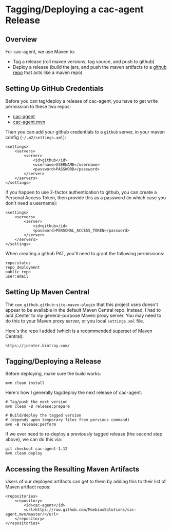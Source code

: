 Tagging/Deploying a cac-agent Release
========

Overview
--------

For cac-agent, we use Maven to:

* Tag a release (roll maven versions, tag source, and push to github)
* Deploy a release (build the jars, and push the maven artifacts to a [github repo](https://github.com/MoebiusSolutions/cac-agent.mvn.git) that acts like a maven repo)


Setting Up GitHub Credentials
--------

Before you can tag/deploy a release of cac-agent, you have to get write
permission to these two repos:

* [cac-agent](https://github.com/MoebiusSolutions/cac-agent.git)
* [cac-agent.mvn](https://github.com/MoebiusSolutions/cac-agent.mvn.git)

Then you can add your github credentials to a `github` server,
in your maven config (`~/.m2/settings.xml`):

	<settings>
		<servers>
			<server>
				<id>github</id>
				<username>USERNAME</username>
				<password>PASSWORD</password>
			</server>
		</servers>
	</settings>

If you happen to use 2-factor authentication to github,
you can create a Personal Access Token, then provide this
as a password (in which case you don't need a username):

	<settings>
		<servers>
			<server>
				<id>github</id>
				<password>PERSONAL_ACCESS_TOKEN</password>
			</server>
		</servers>
	</settings>

When creating a github PAT, you'll need to grant the following permissions:

	repo:status
	repo_deployment
	public_repo
	user:email


Setting Up Maven Central
--------

The `com.github.github:site-maven-plugin` that this project uses doesn't
appear to be available in the default Maven Central repo. Instead, I had
to add jCenter to my general-purpose Maven proxy server. You may need
to do this to your Maven proxy server, or you local `settings.xml` file.

Here's the repo I added (which is a recommended superset of Maven Central):

	https://jcenter.bintray.com/


Tagging/Deploying a Release
--------

Before deploying, make sure the build works:

	mvn clean install

Here's how I generally tag/deploy the next release of cac-agent:

	# Tag/push the next version
	mvn clean -B release:prepare

	# Build/deploy the tagged version
	# (depends upon temporary files from pervious command)
	mvn -B release:perform

If we ever need to re-deploy a previously tagged release (the second step above),
we can do this via:

	git checkout cac-agent-1.12
	mvn clean deploy


Accessing the Resulting Maven Artifacts
--------

Users of our deployed artifacts can get to them by adding this to their
list of Maven artifact repos:

	<repositories>
		<repository>
			<id>cac-agent</id>
			<url>https://raw.github.com/MoebiusSolutions/cac-agent.mvn/master/</url>
		</repository>
	</repositories>

